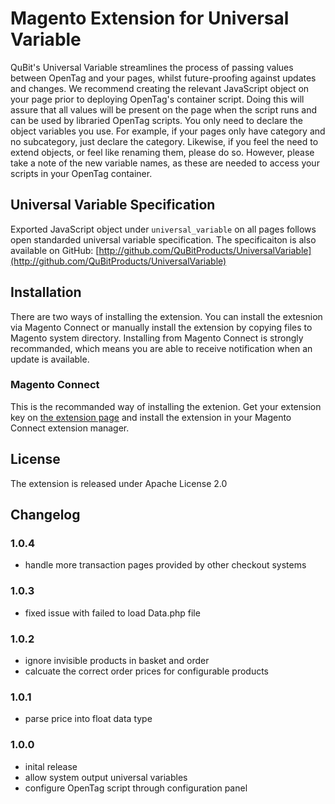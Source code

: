 # Magento Extension for Universal Variable

QuBit's Universal Variable streamlines the process of passing values between OpenTag and your pages, whilst future-proofing against updates and changes. We recommend creating the relevant JavaScript object on your page prior to deploying OpenTag's container script. Doing this will assure that all values will be present on the page when the script runs and can be used by libraried OpenTag scripts. You only need to declare the object variables you use. For example, if your pages only have category and no subcategory, just declare the category. Likewise, if you feel the need to extend objects, or feel like renaming them, please do so. However, please take a note of the new variable names, as these are needed to access your scripts in your OpenTag container.

## Universal Variable Specification
Exported JavaScript object under `universal_variable` on all pages follows open standarded universal variable specification. The specificaiton is also available on GitHub:
[http://github.com/QuBitProducts/UniversalVariable](http://github.com/QuBitProducts/UniversalVariable)

## Installation
There are two ways of installing the extension. You can install the extesnion via Magento Connect or manually install the extension by copying files to Magento system directory. Installing from Magento Connect is strongly recommanded, which means you are able to receive notification when an update is available.

### Magento Connect

This is the recommanded way of installing the extenion. Get your extension key on [the extension page](http://www.magentocommerce.com/magento-connect/catalog/product/view/id/13932/s/qubit-universal-variable-9450/) and install the extension in your Magento Connect extension manager.



## License

The extension is released under Apache License 2.0

## Changelog


### 1.0.4
* handle more transaction pages provided by other checkout systems

### 1.0.3
* fixed issue with failed to load Data.php file

### 1.0.2
* ignore invisible products in basket and order
* calcuate the correct order prices for configurable products

### 1.0.1
* parse price into float data type

### 1.0.0
* inital release
* allow system output universal variables
* configure OpenTag script through configuration panel

